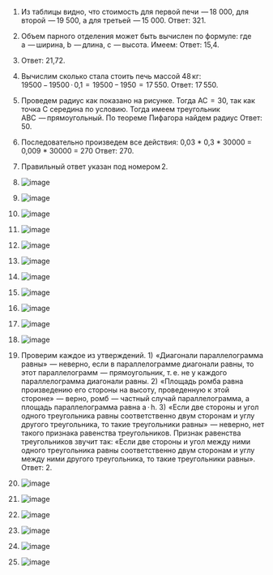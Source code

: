 1) Из таблицы видно, что стоимость для первой печи  — 18 000, для второй  — 19 500, а для третьей  — 15 000.
Ответ: 321.
2) Объем парного отделения может быть вычислен по формуле:  где a  — ширина, b  — длина, с  — высота. Имеем: 
Ответ: 15,4.
3) Ответ: 21,72.
4) Вычислим сколько стала стоить печь массой 48 кг: 19500 − 19500 · 0,1  =  19500 − 1950  =  17 550.
Ответ: 17 550.
5) Проведем радиус как показано на рисунке. Тогда AC  =  30, так как точка С середина по условию. Тогда имеем треугольник ABC  — прямоугольный. По теореме Пифагора найдем радиус
Ответ: 50.
6) Последовательно произведем все действия:
0,03 * 0,3 * 30000 = 0,009 * 30000 = 270
Ответ: 270.
7) Правильный ответ указан под номером 2.
8) ![image](https://github.com/user-attachments/assets/8cc8b215-661a-438c-9a3d-17d3d628aa8a)

9) ![image](https://github.com/user-attachments/assets/1b4fdb3a-e675-4577-aeac-0b402f20fb83)

10) ![image](https://github.com/user-attachments/assets/1b9582d9-3de0-4a96-a0d1-ed8ad383ee0d)

11) ![image](https://github.com/user-attachments/assets/8105a128-2b9b-4aad-aafd-f7a64ec20908)

12) ![image](https://github.com/user-attachments/assets/22a71136-2c81-4a81-bbb1-9931741e97d2)

13) ![image](https://github.com/user-attachments/assets/f4666741-af0e-496f-9dc5-5ca34d991d0b)

14) ![image](https://github.com/user-attachments/assets/b08c5eca-dd42-4106-8150-7e502b5ae436)

15) ![image](https://github.com/user-attachments/assets/4955f3d1-cba2-43d9-9b5b-5be59556734f)

16) ![image](https://github.com/user-attachments/assets/669f58be-0163-45b5-ad1c-ebebd42abd3b)

17) ![image](https://github.com/user-attachments/assets/3ff60431-bdb2-4f0f-a5a3-e26f26dd8452)

18) ![image](https://github.com/user-attachments/assets/afd9aab9-44c1-4229-8c46-a0a60201f495)

19) Проверим каждое из утверждений.
1)  «Диагонали параллелограмма равны»  — неверно, если в параллелограмме диагонали равны, то этот параллелограмм  — прямоугольник, т. е. не у каждого параллелограмма диагонали равны.
2)  «Площадь ромба равна произведению его стороны на высоту, проведенную к этой стороне»  — верно, ромб  — частный случай параллелограмма, а площадь параллелограмма равна a · h.
3)  «Если две стороны и угол одного треугольника равны соответственно двум сторонам и углу другого треугольника, то такие треугольники равны»  — неверно, нет такого признака равенства треугольников. Признак равенства треугольников звучит так: «Если две стороны и угол между ними одного треугольника равны соответственно двум сторонам и углу между ними другого треугольника, то такие треугольники равны».
Ответ: 2.
20) ![image](https://github.com/user-attachments/assets/8fbdb315-d1a2-41f9-bde9-9724735fe051)

21) ![image](https://github.com/user-attachments/assets/caea3755-351d-4712-bc63-09efb3e12b91)

22) ![image](https://github.com/user-attachments/assets/9f9f0865-d9d3-4c93-a9d6-bf1c9c44b388)

23) ![image](https://github.com/user-attachments/assets/2ea64655-5bb9-4562-b5bd-a3760e0b543b)

24) ![image](https://github.com/user-attachments/assets/0118ac30-49fb-462f-a23b-f5fda5dc62d5)

25) ![image](https://github.com/user-attachments/assets/cb712a03-4b1f-45b9-8eed-102802c7b609)
